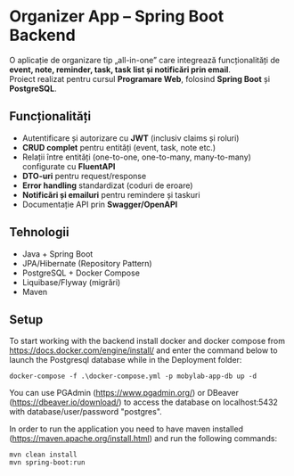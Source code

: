 # Organizer App – Spring Boot Backend

O aplicație de organizare tip „all-in-one” care integrează funcționalități de **event, note, reminder, task, task list și notificări prin email**.  
Proiect realizat pentru cursul **Programare Web**, folosind **Spring Boot** și **PostgreSQL**.

## Funcționalități
- Autentificare și autorizare cu **JWT** (inclusiv claims și roluri)
- **CRUD complet** pentru entități (event, task, note etc.)
- Relații între entități (one-to-one, one-to-many, many-to-many) configurate cu **FluentAPI**
- **DTO-uri** pentru request/response
- **Error handling** standardizat (coduri de eroare)
- **Notificări și emailuri** pentru remindere și taskuri
- Documentație API prin **Swagger/OpenAPI**

## Tehnologii
- Java + Spring Boot
- JPA/Hibernate (Repository Pattern)
- PostgreSQL + Docker Compose
- Liquibase/Flyway (migrări)
- Maven

## Setup

To start working with the backend install docker and docker compose from https://docs.docker.com/engine/install/ and enter the command below to launch the Postgresql database while in the Deployment folder:

```shell showLineNumbers
docker-compose -f .\docker-compose.yml -p mobylab-app-db up -d
```

You can use PGAdmin (https://www.pgadmin.org/) or DBeaver (https://dbeaver.io/download/) to access the database on localhost:5432 with database/user/password "postgres".

In order to run the application you need to have maven installed (https://maven.apache.org/install.html) and run the following commands:

```shell showLineNumbers
mvn clean install
mvn spring-boot:run
```
